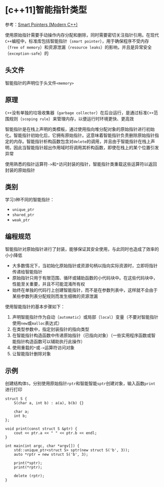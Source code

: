 
# [c++11]智能指针类型

参考：[Smart Pointers (Modern C++)](https://docs.microsoft.com/en-us/cpp/cpp/smart-pointers-modern-cpp?view=vs-2019)

使用原始指针需要手动操作内存分配和删除，同时需要密切关注指针引用。在现代`C++`编程中，标准库包括智能指针（`smart pointer`），用于确保程序不受内存（`free of memory`）和资源泄漏（`resource leaks`）的影响，并且是异常安全（`exception-safe`）的

## 头文件

智能指针的声明位于头文件`<memory>`

## 原理

`C++`没有单独的垃圾收集器（`garbage collector`）在后台运行，是通过标准`C++`范围规则（`scoping rule`）来管理内存，以便运行时环境更快、更高效

智能指针是在栈上声明的类模板，通过使用指向堆分配对象的原始指针进行初始化。智能指针初始化后，它拥有原始指针。这意味着智能指针负责删除原始指针指定的内存。智能指针析构函数包含对`delete`的调用，并且由于智能指针在栈上声明，因此当智能指针超出作用域时将调用其析构函数，即使在栈上的某个位置引发异常

使用熟悉的指针运算符`->`和`*`访问封装的指针，智能指针类重载这些运算符以返回封装的原始指针

## 类别

学习`3`种不同的智能指针：

* `unique_ptr`
* `shared_ptr`
* `weak_ptr`

## 编程规范

智能指针对原始指针进行了封装，能够保证其安全使用，与此同时也造成了效率的小小降低

* 大多数情况下，当初始化原始指针或资源句柄以指向实际资源时，立即将指针传递给智能指针
* 原始指针只用于有限范围、循环或辅助函数的小代码块中。在这些代码块中，性能至关重要，并且不可能混淆所有权
* 始终在单独的代码行上创建智能指针，而不是在参数列表中，这样就不会由于某些参数列表分配规则而发生细微的资源泄漏

使用智能指针的基本步骤如下：

1. 声明智能指针作为自动（`automatic`）或局部（`local`）变量（不要对智能指针使用`new`或`malloc`表达式）
2. 在类型参数中，指定封装指针的指向类型
3. 在智能指针构造函数中传递原始指针（已指向对象）（一些实用程序函数或智能指针构造函数可以辅助执行此操作）
4. 使用重载的`*`或`->`运算符访问对象
5. 让智能指针删除对象

## 示例

创建结构体`S`，分别使用原始指针`rptr`和智能智能`sptr`创建对象，输入函数`print`进行打印

```
struct S {
    S(char a, int b) : a(a), b(b) {}

    char a;
    int b;
};

void print(const struct S &ptr) {
    cout << ptr.a << " " << ptr.b << endl;
}

int main(int argc, char *argv[]) {
    std::unique_ptr<struct S> sptr(new struct S('b', 3));
    auto *rptr = new struct S('b', 3);

    print(*sptr);
    print(*rptr);

    delete (rptr);
}
```